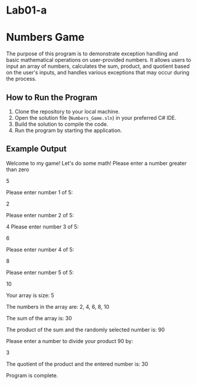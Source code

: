 # Lab01-a
# Numbers Game

The purpose of this program is to demonstrate exception handling and basic mathematical operations on user-provided numbers. It allows users to input an array of numbers, calculates the sum, product, and quotient based on the user's inputs, and handles various exceptions that may occur during the process.

## How to Run the Program

1. Clone the repository to your local machine.
2. Open the solution file (`Numbers_Game.sln`) in your preferred C# IDE.
3. Build the solution to compile the code.
4. Run the program by starting the application.

## Example Output

Welcome to my game! Let's do some math! Please enter a number greater than zero


5


Please enter number 1 of 5:


2


Please enter number 2 of 5:


4
Please enter number 3 of 5:


6


Please enter number 4 of 5:


8


Please enter number 5 of 5:


10


Your array is size: 5


The numbers in the array are: 2, 4, 6, 8, 10


The sum of the array is: 30


The product of the sum and the randomly selected number is: 90


Please enter a number to divide your product 90 by:


3


The quotient of the product and the entered number is: 30



Program is complete.


